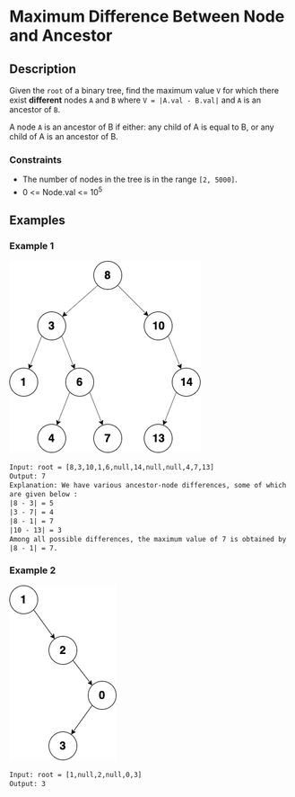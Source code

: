 # Maximum Difference Between Node and Ancestor

## Description

Given the `root` of a binary tree, find the maximum value `V` for which there exist **different** nodes `A` and `B` where `V = |A.val - B.val|` and `A` is an ancestor of `B`.

A node `A` is an ancestor of B if either: any child of A is equal to B, or any child of A is an ancestor of B.

### Constraints

- The number of nodes in the tree is in the range `[2, 5000]`.
- 0 <= Node.val <= 10<sup>5<sup>

## Examples

### Example 1

![](./static/img/example_1.png)

```
Input: root = [8,3,10,1,6,null,14,null,null,4,7,13]
Output: 7
Explanation: We have various ancestor-node differences, some of which are given below :
|8 - 3| = 5
|3 - 7| = 4
|8 - 1| = 7
|10 - 13| = 3
Among all possible differences, the maximum value of 7 is obtained by |8 - 1| = 7.
```

### Example 2

![](./static/img/example_2.png)

```
Input: root = [1,null,2,null,0,3]
Output: 3
```
